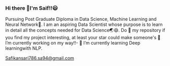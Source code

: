 ### Hi there 👋I'm Saif!!😃
Pursuing Post Graduate Diploma in Data Science, Machine Learning and Neural Network📱. I am an aspiring Data Scientist whose purpose is to learn in detail all the concepts needed for Data Science🌏😄. Do 🌟 my repository if you find my project interesting, at least your star could make someone's
🔭 I’m currently working on my way!!- 🌱 I’m currently learning Deep learningwith NLP.

Safikansari786.sa94@gmail.com

